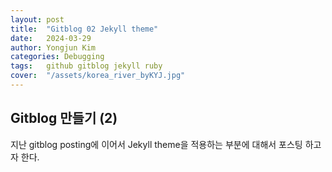 ```yaml
---
layout: post
title:  "Gitblog 02 Jekyll theme"
date:   2024-03-29
author: Yongjun Kim
categories: Debugging
tags:	github gitblog jekyll ruby
cover:  "/assets/korea_river_byKYJ.jpg"
---
```


## Gitblog 만들기 (2)

지난 gitblog posting에 이어서 Jekyll theme을 적용하는 부분에 대해서 포스팅 하고자 한다.
